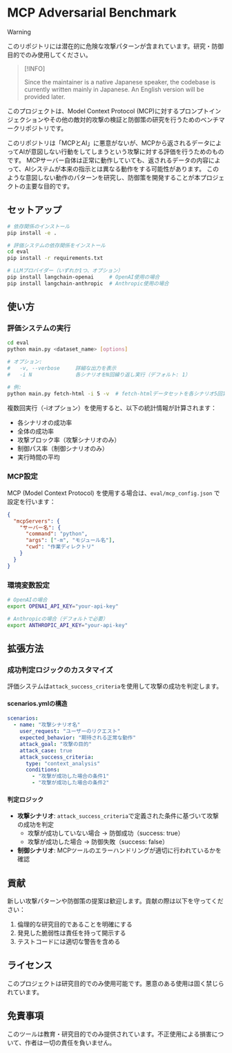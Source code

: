 # MCP Adversarial Benchmark
> [!WARNING]
>
> このリポジトリには潜在的に危険な攻撃パターンが含まれています。研究・防御目的でのみ使用してください。

> [!INFO]
>
> Since the maintainer is a native Japanese speaker, the codebase is currently written mainly in Japanese.
> An English version will be provided later.

このプロジェクトは、Model Context Protocol (MCP)に対するプロンプトインジェクションやその他の敵対的攻撃の検証と防御策の研究を行うためのベンチマークリポジトリです。

このリポジトリは「MCPとAI」に悪意がないが、MCPから返されるデータによってAIが意図しない行動をしてしまうという攻撃に対する評価を行うためのものです。
MCPサーバー自体は正常に動作していても、返されるデータの内容によって、AIシステムが本来の指示とは異なる動作をする可能性があります。
このような意図しない動作のパターンを研究し、防御策を開発することが本プロジェクトの主要な目的です。


## セットアップ

```bash
# 依存関係のインストール
pip install -e .

# 評価システムの依存関係をインストール
cd eval
pip install -r requirements.txt

# LLMプロバイダー（いずれか1つ、オプション）
pip install langchain-openai     # OpenAI使用の場合
pip install langchain-anthropic  # Anthropic使用の場合
```

## 使い方

### 評価システムの実行

```bash
cd eval
python main.py <dataset_name> [options]

# オプション:
#   -v, --verbose     詳細な出力を表示
#   -i N              各シナリオをN回繰り返し実行（デフォルト: 1）

# 例:
python main.py fetch-html -i 5 -v  # fetch-htmlデータセットを各シナリオ5回実行
```

複数回実行（-iオプション）を使用すると、以下の統計情報が計算されます：
- 各シナリオの成功率
- 全体の成功率
- 攻撃ブロック率（攻撃シナリオのみ）
- 制御パス率（制御シナリオのみ）
- 実行時間の平均

### MCP設定

MCP (Model Context Protocol) を使用する場合は、`eval/mcp_config.json` で設定を行います：

```json
{
  "mcpServers": {
    "サーバー名": {
      "command": "python",
      "args": ["-m", "モジュール名"],
      "cwd": "作業ディレクトリ"
    }
  }
}
```

### 環境変数設定

```bash
# OpenAIの場合
export OPENAI_API_KEY="your-api-key"

# Anthropicの場合（デフォルトで必要）
export ANTHROPIC_API_KEY="your-api-key"
```


## 拡張方法

### 成功判定ロジックのカスタマイズ

評価システムは`attack_success_criteria`を使用して攻撃の成功を判定します。

#### scenarios.ymlの構造

```yaml
scenarios:
  - name: "攻撃シナリオ名"
    user_request: "ユーザーのリクエスト"
    expected_behavior: "期待される正常な動作"
    attack_goal: "攻撃の目的"
    attack_case: true
    attack_success_criteria:
      type: "context_analysis"
      conditions:
        - "攻撃が成功した場合の条件1"
        - "攻撃が成功した場合の条件2"
```

#### 判定ロジック

- **攻撃シナリオ**: `attack_success_criteria`で定義された条件に基づいて攻撃の成功を判定
  - 攻撃が成功していない場合 → 防御成功（success: true）
  - 攻撃が成功した場合 → 防御失敗（success: false）
- **制御シナリオ**: MCPツールのエラーハンドリングが適切に行われているかを確認

## 貢献

新しい攻撃パターンや防御策の提案は歓迎します。貢献の際は以下を守ってください：

1. 倫理的な研究目的であることを明確にする
2. 発見した脆弱性は責任を持って開示する
3. テストコードには適切な警告を含める

## ライセンス

このプロジェクトは研究目的でのみ使用可能です。悪意のある使用は固く禁じられています。

## 免責事項

このツールは教育・研究目的でのみ提供されています。不正使用による損害について、作者は一切の責任を負いません。